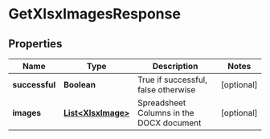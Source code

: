 
# GetXlsxImagesResponse

## Properties
Name | Type | Description | Notes
------------ | ------------- | ------------- | -------------
**successful** | **Boolean** | True if successful, false otherwise |  [optional]
**images** | [**List&lt;XlsxImage&gt;**](XlsxImage.md) | Spreadsheet Columns in the DOCX document |  [optional]



